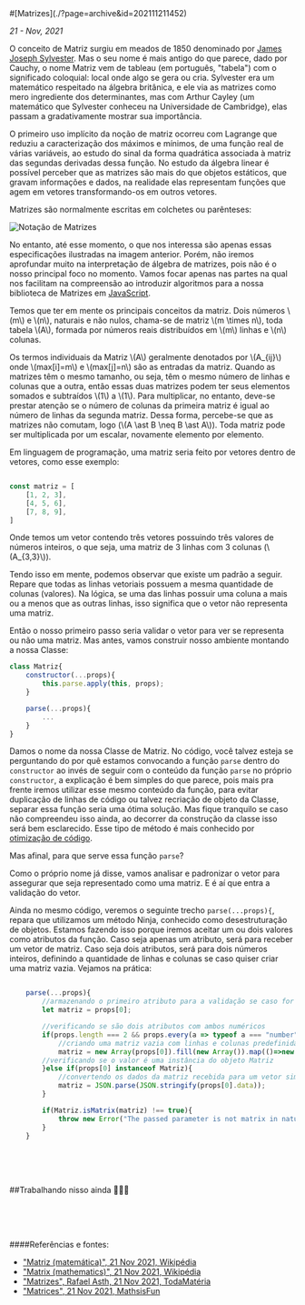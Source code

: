 <div markdown="1" class="capa" style="background-image: url(%PUBLIC_URL%/assets/images/001.jpeg);">
#[Matrizes](./?page=archive&id=202111211452)
</div>

*21 - Nov, 2021*

O conceito de Matriz surgiu em meados de 1850 denominado por [James Joseph Sylvester](https://pt.wikipedia.org/wiki/James_Joseph_Sylvester). Mas o seu nome é mais antigo do que parece, dado por Cauchy, o nome Matriz vem de tableau (em português, "tabela") com o significado coloquial: local onde algo se gera ou cria. Sylvester era um matemático respeitado na álgebra britânica, e ele via as matrizes como mero ingrediente dos determinantes, mas com Arthur Cayley (um matemático que Sylvester conheceu na Universidade de Cambridge), elas passam a gradativamente mostrar sua importância.

O primeiro uso implícito da noção de matriz ocorreu com Lagrange que reduziu a caracterização dos máximos e mínimos, de uma função real de várias variáveis, ao estudo do sinal da forma quadrática associada à matriz das segundas derivadas dessa função. No estudo da álgebra linear é possível perceber que as matrizes são mais do que objetos estáticos, que gravam informações e dados, na realidade elas representam funções que agem em vetores transformando-os em outros vetores.

Matrizes são normalmente escritas em colchetes ou parênteses:

![Notação de Matrizes](%PUBLIC_URL%/assets/images/002.svg)

No entanto, até esse momento, o que nos interessa são apenas essas especificações ilustradas na imagem anterior. Porém, não iremos aprofundar muito na interpretação de álgebra de matrizes, pois não é o nosso principal foco no momento. Vamos focar apenas nas partes na qual nos facilitam na compreensão ao introduzir algoritmos para a nossa biblioteca de Matrizes em [JavaScript](./?page=archive&id=202110150947).

Temos que ter em mente os principais conceitos da matriz. Dois números \\(m\\) e \\(n\\), naturais e não nulos, chama-se de matriz \\(m \times n\\), toda tabela \\(A\\), formada por números reais distribuídos em \\(m\\) linhas e \\(n\\) colunas.

Os termos individuais da Matriz \\(A\\) geralmente denotados por \\(A_{ij}\\) onde \\(max[i]=m\\) e \\(max[j]=n\\) são as entradas da matriz. Quando as matrizes têm o mesmo tamanho, ou seja, têm o mesmo número de linhas e colunas que a outra, então essas duas matrizes podem ter seus elementos somados e subtraídos \\(1\\) a \\(1\\). Para multiplicar, no entanto, deve-se prestar atenção se o número de colunas da primeira matriz é igual ao número de linhas da segunda matriz. Dessa forma, percebe-se que as matrizes não comutam, logo (\\(A \ast B \neq B \ast A\\)). Toda matriz pode ser multiplicada por um escalar, novamente elemento por elemento.

Em linguagem de programação, uma matriz seria feito por vetores dentro de vetores, como esse exemplo:

```js

const matriz = [
    [1, 2, 3],
    [4, 5, 6],
    [7, 8, 9],
]

```

Onde temos um vetor contendo três vetores possuindo três valores de números inteiros, o que seja, uma matriz de 3 linhas com 3 colunas (\\(A_{3,3}\\)).

Tendo isso em mente, podemos observar que existe um padrão a seguir. Repare que todas as linhas vetoriais possuem a mesma quantidade de colunas (valores). Na lógica, se uma das linhas possuir uma coluna a mais ou a menos que as outras linhas, isso significa que o vetor não representa uma matriz.

Então o nosso primeiro passo seria validar o vetor para ver se representa ou não uma matriz. Mas antes, vamos construir nosso ambiente montando a nossa Classe:

```js
class Matriz{
    constructor(...props){
        this.parse.apply(this, props);
    }

    parse(...props){
        ...
    }
}
```

Damos o nome da nossa Classe de Matriz. No código, você talvez esteja se perguntando do por quê estamos convocando a função `parse` dentro do `constructor` ao invés de seguir com o conteúdo da função `parse` no próprio `constructor`, a explicação é bem simples do que parece, pois mais pra frente iremos utilizar esse mesmo conteúdo da função, para evitar duplicação de linhas de código ou talvez recriação de objeto da Classe, separar essa função seria uma ótima solução. Mas fique tranquilo se caso não compreendeu isso ainda, ao decorrer da construção da classe isso será bem esclarecido. Esse tipo de método é mais conhecido por [otimização de código](https://devporai.com.br/5-dicas-para-otimizar-codigo-javascript/).

Mas afinal, para que serve essa função `parse`?

Como o próprio nome já disse, vamos analisar e padronizar o vetor para assegurar que seja representado como uma matriz. E é aí que entra a validação do vetor.

Ainda no mesmo código, veremos o seguinte trecho `parse(...props){`, repara que utilizamos um método Ninja, conhecido como desestruturação de objetos. Estamos fazendo isso porque iremos aceitar um ou dois valores como atributos da função. Caso seja apenas um atributo, será para receber um vetor de matriz. Caso seja dois atributos, será para dois números inteiros, definindo a quantidade de linhas e colunas se caso quiser criar uma matriz vazia. Vejamos na prática:

```js

    parse(...props){
        //armazenando o primeiro atributo para a validação se caso for um vetor
        let matriz = props[0];

        //verificando se são dois atributos com ambos numéricos
        if(props.length === 2 && props.every(a => typeof a === "number")){
            //criando uma matriz vazia com linhas e colunas predefinidas
            matriz = new Array(props[0]).fill(new Array()).map(()=>new Array(props[1]).fill(0));
        //verificando se o valor é uma instância do objeto Matriz
        }else if(props[0] instanceof Matriz){
            //convertendo os dados da matriz recebida para um vetor simples
            matriz = JSON.parse(JSON.stringify(props[0].data));
        }

        if(Matriz.isMatrix(matriz) !== true){
            throw new Error("The passed parameter is not matrix in nature!");
        }
    }

```



<br/>
<br/>
<br/>

##Trabalhando nisso ainda 👨🏽‍💻

<br/>
<br/>
<br/>

####Referências e fontes:

* ["Matriz (matemática)", 21 Nov 2021, Wikipédia](https://pt.wikipedia.org/wiki/Matriz_(matem%C3%A1tica))
* ["Matrix (mathematics)", 21 Nov 2021, Wikipédia](https://en.wikipedia.org/wiki/Matrix_(mathematics))
* ["Matrizes", Rafael Asth, 21 Nov 2021, TodaMatéria](https://www.todamateria.com.br/matrizes-resumo/)
* ["Matrices", 21 Nov 2021, MathsisFun](https://www.mathsisfun.com/algebra/matrix-introduction.html)